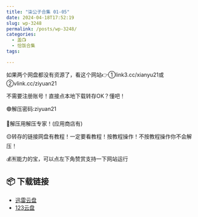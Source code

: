 ```yaml
---
title: "柒公子合集 01-05"
date: 2024-04-18T17:52:19
slug: wp-3248
permalink: /posts/wp-3248/
categories:
  - 盖📺
  - 恰饭合集
tags:

---
```


如果两个网盘都没有资源了，看这个网站👉①link3.cc/xianyu21或②vlink.cc/ziyuan21

不需要注册账号！直接点本地下载转存OK？懂吧！

🟢解压密码:ziyuan21

🔵解压用解压专家！(应用商店有)

🟡转存的链接网盘有教程！一定要看教程！按教程操作！不按教程操作你不会解压！

💰🈶能力的宝，可以点左下角赞赏支持一下网站运行

## 📦 下载链接
- [迅雷云盘](https://blziyuan21.com/pay-download/3248?key=754e19f125&down_id=0)
- [123云盘](https://blziyuan21.com/pay-download/3248?key=754e19f125&down_id=1)

